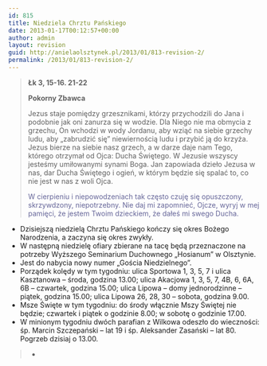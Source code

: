 ```yaml
---
id: 815
title: Niedziela Chrztu Pańskiego
date: 2013-01-17T00:12:57+00:00
author: admin
layout: revision
guid: http://anielaolsztynek.pl/2013/01/813-revision-2/
permalink: /2013/01/813-revision-2/
---
```

> **Łk 3, 15-16. 21-22**
> 
> **Pokorny Zbawca**
> 
> Jezus staje pomiędzy grzesznikami, którzy przychodzili do Jana i podobnie jak oni zanurza się w wodzie. Dla Niego nie ma obmycia z grzechu, On wchodzi w wody Jordanu, aby wziąć na siebie grzechy ludu, aby &#8222;zabrudzić się&#8221; niewiernością ludu i przybić ją do krzyża. Jezus bierze na siebie nasz grzech, a w darze daje nam Tego, którego otrzymał od Ojca: Ducha Świętego. W Jezusie wszyscy jesteśmy umiłowanymi synami Boga. Jan zapowiada dzieło Jezusa w nas, dar Ducha Świętego i ogień, w którym będzie się spalać to, co nie jest w nas z woli Ojca.
> 
> <span style="color: #666699;">W cierpieniu i niepowodzeniach tak często czuję się opuszczony, skrzywdzony, niepotrzebny. Nie daj mi zapomnieć, Ojcze, wyryj w mej pamięci, że jestem Twoim dzieckiem, że dałeś mi swego Ducha.</span>

  * Dzisiejszą niedzielą Chrztu Pańskiego kończy się okres Bożego Narodzenia, a zaczyna się okres zwykły.
  * W następną niedzielę ofiary zbierane na tacę będą przeznaczone na potrzeby Wyższego Seminarium Duchownego &#8222;Hosianum&#8221; w Olsztynie.
  * Jest do nabycia nowy numer &#8222;Gościa Niedzielnego&#8221;.
  * Porządek kolędy w tym tygodniu: ulica Sportowa 1, 3, 5, 7 i ulica Kasztanowa &#8211; środa, godzina 13.00; ulica Akacjowa 1, 3, 5, 7, 4B, 6, 6A, 6B &#8211; czwartek, godzina 15.00; ulica Lipowa &#8211; domy jednorodzinne &#8211; piątek, godzina 15.00; ulica Lipowa 26, 28, 30 &#8211; sobota, godzina 9.00.
  * Msze Święte w tym tygodniu: do środy włącznie Mszy Świętej nie będzie; czwartek i piątek o godzinie 8.00; w sobotę o godzinie 17.00.
  * W minionym tygodniu dwóch parafian z Wilkowa odeszło do wieczności: śp. Marcin Szczepański &#8211; lat 19 i śp. Aleksander Zasański &#8211; lat 80. Pogrzeb dzisiaj o 13.00.

>   *